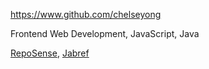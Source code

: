
<!-- Give link to your github home page -->
<span id="github">https://www.github.com/chelseyong</span>

<!-- Give up to 3 expertise areas that you claim credit for -->
<span id="areas">Frontend Web Development, JavaScript, Java</span>

<!-- Give your internal and external projects related to the module -->
<span id="projects">[RepoSense](https://github.com/reposense/RepoSense), [Jabref](https://github.com/JabRef/jabref)</span>